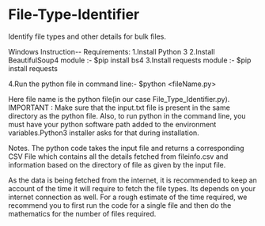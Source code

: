 # File-Type-Identifier
Identify file types and other details for bulk files.

Windows Instruction--
Requirements:
1.Install Python 3
2.Install BeautifulSoup4 module :-
$pip install bs4
3.Install requests module :-
$pip install requests


4.Run the python file in command line:-
$python <fileName.py>


Here file name is the python file(in our case File_Type_Identifier.py).
IMPORTANT : Make sure that the input.txt file is present in the same directory as the python file.
Also, to run python in the command line, you must have your python software path added to the environment variables.Python3 installer asks for that during installation.




Notes.
The python code takes the input file and returns a corresponding CSV File which contains all the details fetched from fileinfo.csv and information based on the directory of file as given by the input file.


As the data is being fetched from the internet, it is recommended to keep an account of the time it will require to fetch the file types. Its depends on your internet connection as well. For a rough estimate of the time required, we recommend you to first run the code for a single file and then do the mathematics for the number of files required.
